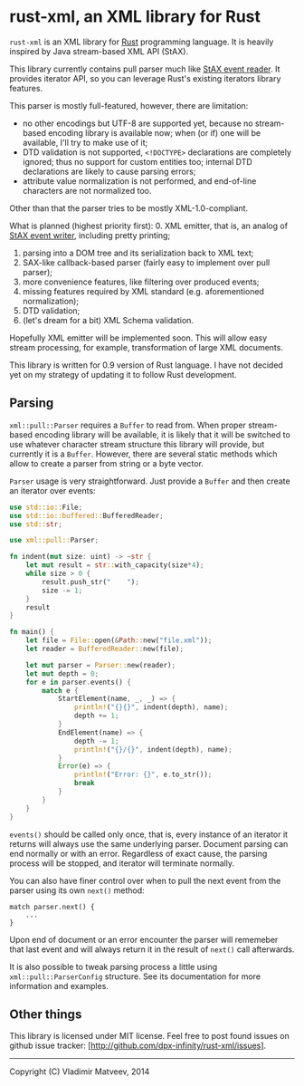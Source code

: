 rust-xml, an XML library for Rust
=================================

`rust-xml` is an XML library for [Rust](http://www.rust-lang.org/) programming language.
It is heavily inspired by Java stream-based XML API (StAX).

This library currently contains pull parser much like [StAX event reader](http://docs.oracle.com/javase/7/docs/api/javax/xml/stream/XMLEventReader.html).
It provides iterator API, so you can leverage Rust's existing iterators library features.

This parser is mostly full-featured, however, there are limitation:
* no other encodings but UTF-8 are supported yet, because no stream-based encoding library
  is available now; when (or if) one will be available, I'll try to make use of it;
* DTD validation is not supported, `<!DOCTYPE>` declarations are completely ignored; thus no
  support for custom entities too; internal DTD declarations are likely to cause parsing errors;
* attribute value normalization is not performed, and end-of-line characters are not normalized too.

Other than that the parser tries to be mostly XML-1.0-compliant.

What is planned (highest priority first):
0. XML emitter, that is, an analog of [StAX event writer](http://docs.oracle.com/javase/7/docs/api/javax/xml/stream/XMLEventReader.html),
   including pretty printing;
1. parsing into a DOM tree and its serialization back to XML text;
2. SAX-like callback-based parser (fairly easy to implement over pull parser);
3. more convenience features, like filtering over produced events;
4. missing features required by XML standard (e.g. aforementioned normalization);
5. DTD validation;
6. (let's dream for a bit) XML Schema validation.

Hopefully XML emitter will be implemented soon. This will allow easy stream processing, for example,
transformation of large XML documents.

This library is written for 0.9 version of Rust language. I have not decided yet on my strategy
of updating it to follow Rust development.

Parsing
-------

`xml::pull::Parser` requires a `Buffer` to read from. When proper stream-based encoding library
will be available, it is likely that it will be switched to use whatever character stream structure
this library will provide, but currently it is a `Buffer`. However, there are several static methods
which allow to create a parser from string or a byte vector.

`Parser` usage is very straightforward. Just provide a `Buffer` and then create an iterator
over events:

```rust
use std::io::File;
use std::io::buffered::BufferedReader;
use std::str;

use xml::pull::Parser;

fn indent(mut size: uint) -> ~str {
    let mut result = str::with_capacity(size*4);
    while size > 0 {
        result.push_str("    ");
        size -= 1;
    }
    result
}

fn main() {
    let file = File::open(&Path::new("file.xml"));
    let reader = BufferedReader::new(file);

    let mut parser = Parser::new(reader);
    let mut depth = 0;
    for e in parser.events() {
        match e {
            StartElement(name, _, _) => {
                println!("{}{}", indent(depth), name);
                depth += 1;
            }
            EndElement(name) => {
                depth -= 1;
                println!("{}/{}", indent(depth), name);
            }
            Error(e) => {
                println!("Error: {}", e.to_str());
                break
            }
        }
    }
}
```

`events()` should be called only once, that is, every instance of an iterator it returns will always
use the same underlying parser. Document parsing can end normally or with an error. Regardless of
exact cause, the parsing process will be stopped, and iterator will terminate normally.

You can also have finer control over when to pull the next event from the parser using its own
`next()` method:

    match parser.next() {
        ...
    }

Upon end of document or an error encounter the parser will rememeber that last event and will always
return it in the result of `next()` call afterwards.

It is also possible to tweak parsing process a little using `xml::pull::ParserConfig` structure. See
its documentation for more information and examples.

Other things
------------
This library is licensed under MIT license. Feel free to post found issues on github issue tracker:
[http://github.com/dpx-infinity/rust-xml/issues].

---
Copyright (C) Vladimir Matveev, 2014 

